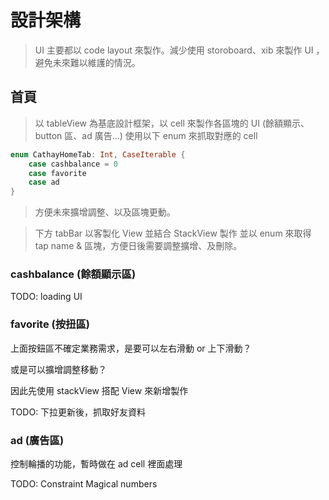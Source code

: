 # 設計架構
>UI 主要都以 code layout 來製作。減少使用 storoboard、xib 來製作 UI ，避免未來難以維護的情況。
## 首頁
>以 tableView 為基底設計框架，以 cell 來製作各區塊的 UI (餘額顯示、button 區、ad 廣告...)
>使用以下 enum 來抓取對應的 cell
```swift
enum CathayHomeTab: Int, CaseIterable {
    case cashbalance = 0
    case favorite
    case ad
}
```
>方便未來擴增調整、以及區塊更動。

>下方 tabBar 以客製化 View 並結合 StackView 製作
>並以 enum 來取得 tap name & 區塊，方便日後需要調整擴增、及刪除。


### cashbalance (餘額顯示區)

TODO: loading UI

### favorite (按扭區)
上面按鈕區不確定業務需求，是要可以左右滑動 or 上下滑動？

或是可以擴增調整移動？

因此先使用 stackView 搭配 View 來新增製作 

TODO: 下拉更新後，抓取好友資料

### ad (廣告區)
控制輪播的功能，暫時做在 ad cell 裡面處理


TODO: Constraint Magical numbers
